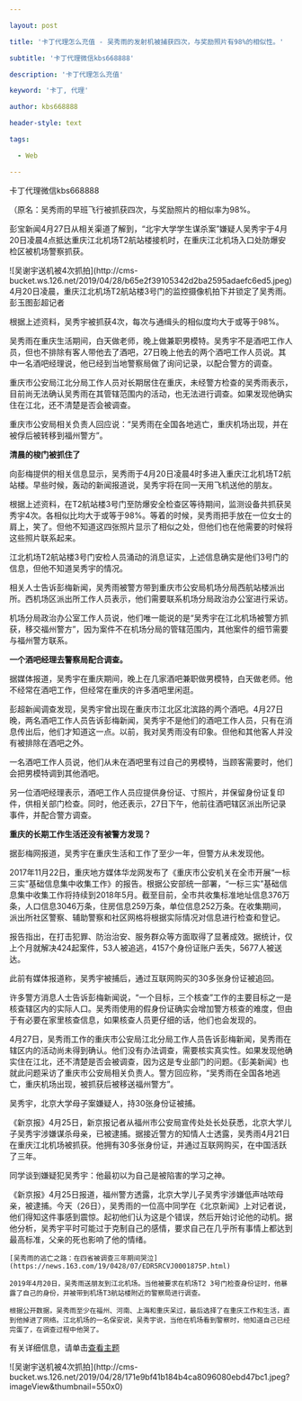 ---
layout: post
title: '卡丁代理怎么充值 - 吴秀雨的发射机被捕获四次，与奖励照片有98%的相似性。'
subtitle: '卡丁代理微信kbs668888'
description: '卡丁代理怎么充值'
keyword: '卡丁, 代理'
author: kbs668888
header-style: text
tags:
  - Web
---
卡丁代理微信kbs668888

（原名：吴秀雨的早班飞行被抓获四次，与奖励照片的相似率为98%。

彭宝新闻4月27日从相关渠道了解到，“北宇大学学生谋杀案”嫌疑人吴秀宇于4月20日凌晨4点抵达重庆江北机场T2航站楼接机时，在重庆江北机场入口处防爆安检区被机场警察抓获。

![吴谢宇送机被4次抓拍](http://cms-
bucket.ws.126.net/2019/04/28/b65e2f39105342d2ba2595adaefc6ed5.jpeg)4月20日凌晨，重庆江北机场T2航站楼3号门的监控摄像机拍下并锁定了吴秀雨。彭玉图彭超记者

根据上述资料，吴秀宇被抓获4次，每次与通缉头的相似度均大于或等于98%。

吴秀雨在重庆生活期间，白天做老师，晚上做兼职男模特。吴秀宇不是酒吧工作人员，但也不排除有客人带他去了酒吧，27日晚上他去的两个酒吧工作人员说。其中一名酒吧经理说，他已经到当地警察局做了询问记录，以配合警方的调查。

重庆市公安局江北分局工作人员对长期居住在重庆，未经警方检查的吴秀雨表示，目前尚无法确认吴秀雨在其管辖范围内的活动，也无法进行调查。如果发现他确实住在江北，还不清楚是否会被调查。

重庆市公安局相关负责人回应说：“吴秀雨在全国各地逃亡，重庆机场出现，并在被俘后被转移到福州警方”。

 **清晨的梭门被抓住了**

向彭梅提供的相关信息显示，吴秀雨于4月20日凌晨4时多进入重庆江北机场T2航站楼。早些时候，轰动的新闻报道说，吴秀宇将在同一天用飞机送他的朋友。

根据上述资料，在T2航站楼3号门至防爆安全检查区等待期间，监测设备共抓获吴秀宇4次。各相似比均大于或等于98%。等着的时候，吴秀雨把手放在一位女士的肩上，笑了。但他不知道这四张照片显示了相似之处，但他们也在他需要的时候将这些照片联系起来。

江北机场T2航站楼3号门安检人员涌动的消息证实，上述信息确实是他们3号门的信息，但他不知道吴秀宇的情况。

相关人士告诉彭梅新闻，吴秀雨被警方带到重庆市公安局机场分局西航站楼派出所。西机场区派出所工作人员表示，他们需要联系机场分局政治办公室进行采访。

机场分局政治办公室工作人员说，他们唯一能说的是“吴秀宇在江北机场被警方抓获，移交福州警方”，因为案件不在机场分局的管辖范围内，其他案件的细节需要与福州警方联系。

 **一个酒吧经理去警察局配合调查。**

据媒体报道，吴秀宇在重庆期间，晚上在几家酒吧兼职做男模特，白天做老师。他不经常在酒吧工作，但经常在重庆的许多酒吧里闲逛。

彭超新闻调查发现，吴秀宇曾出现在重庆市江北区北滨路的两个酒吧。4月27日晚，两名酒吧工作人员告诉彭梅新闻，吴秀宇不是他们的酒吧工作人员，只有在消息传出后，他们才知道这一点。以前，我对吴秀雨没有印象。但他和其他客人并没有被排除在酒吧之外。

一名酒吧工作人员说，他们从未在酒吧里有过自己的男模特，当顾客需要时，他们会把男模特调到其他酒吧。

另一位酒吧经理表示，酒吧工作人员应提供身份证、寸照片，并保留身份证复印件，供相关部门检查。同时，他还表示，27日下午，他前往酒吧辖区派出所记录事件，并配合警方调查。

 **重庆的长期工作生活还没有被警方发现？**

据彭梅网报道，吴秀宇在重庆生活和工作了至少一年，但警方从未发现他。

2017年11月22日，重庆地方媒体华龙网发布了《重庆市公安机关在全市开展“一标三实”基础信息集中收集工作》的报告。根据公安部统一部署，“一标三实”基础信息集中收集工作将持续到2018年5月。截至目前，全市共收集标准地址信息376万条，人口信息3046万条，住房信息259万条，单位信息252万条。在收集期间，派出所社区警察、辅助警察和社区网格将根据实际情况对信息进行检查和登记。

报告指出，在打击犯罪、防治治安、服务群众等方面取得了显著成效。据统计，仅上个月就解决424起案件，53人被追逃，4157个身份证账户丢失，5677人被送达。

此前有媒体报道称，吴秀宇被捕后，通过互联网购买的30多张身份证被追回。

许多警方消息人士告诉彭梅新闻说，“一个目标，三个核查”工作的主要目标之一是核查辖区内的实际人口。吴秀雨使用的假身份证确实会增加警方核查的难度，但由于有必要在家里核查信息，如果核查人员更仔细的话，他们也会发现的。

4月27日，吴秀雨工作的重庆市公安局江北分局工作人员告诉彭梅新闻，吴秀雨在辖区内的活动尚未得到确认。他们没有办法调查，需要核实真实性。如果发现他确实住在江北，还不清楚是否会被调查，因为这是专业部门的问题。《彭美新闻》也就此问题采访了重庆市公安局相关负责人。警方回应称，“吴秀雨在全国各地逃亡，重庆机场出现，被抓获后被移送福州警方”。

吴秀宇，北京大学母子案嫌疑人，持30张身份证被捕。

《新京报》4月25日，新京报记者从福州市公安局宣传处处长处获悉，北京大学儿子吴秀宇涉嫌谋杀母亲，已被逮捕。据接近警方的知情人士透露，吴秀雨4月21日在重庆江北机场被抓获。他拥有30多张身份证，并通过互联网购买，在中国活跃了三年。

同学谈到嫌疑犯吴秀宇：他最初以为自己是被陷害的学习之神。

《新京报》4月25日报道，福州警方透露，北京大学儿子吴秀宇涉嫌低声咕哝母亲，被逮捕。今天（26日），吴秀雨的一位高中同学在《北京新闻》上对记者说，他们得知这件事感到震惊。起初他们认为这是个错误，然后开始讨论他的动机。据他分析，吴秀宇平时可能过于克制自己的感情，要求自己在几乎所有事情上都达到最高标准，父亲的死也影响了他的情绪。

    
    
    [吴秀雨的逃亡之路：在四省被调查三年期间哭泣](https://news.163.com/19/0428/07/EDR5RCVJ0001875P.html)
    
    2019年4月20日，吴秀雨送朋友到江北机场。当他被要求在机场T2 3号门检查身份证时，他暴露了自己的身份，并被带到机场T3航站楼附近的警察局进行调查。
    
    根据公开数据，吴秀雨至少在福州、河南、上海和重庆呆过，最后选择了在重庆工作和生活，直到他掉进了网络。江北机场的一名保安说，吴秀宇说，当他在机场看到警察时，他知道自己已经完蛋了，在调查过程中他哭了。

有关详细信息，请单击[查看主题](https://c.m.163.com/news/s/S1556258289881.html)

![吴谢宇送机被4次抓拍](http://cms-
bucket.ws.126.net/2019/04/28/171e9bf41b184b4ca8096080ebd47bc1.jpeg?imageView&thumbnail=550x0)  

  

